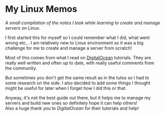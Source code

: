 # My Linux Memos
*A small compilation of the notes I took while learning to create and manage servers on Linux.*

I first started this for myself so I could remember what I did, what went wrong etc...
I am relatively new to Linux environment so it was a big challenge for me to create and manage a server from scratch!

Most of this comes from what I read on [DigitalOcean](https://www.digitalocean.com/) tutorials.
They are really well written and often up to date, with really useful comments from the community.

But sometimes you don't get the same result as in the tutos so I had to some research on the side.
I also decided to add some things I thought might be useful for later when I forget how I did this or that.

Anyway, it's not the best guide out there, but it helps me to manage my servers and build new ones so definitely hope it can help others!<br>
Also a huge thank you to *DigitalOcean* for their tutorials and help!
